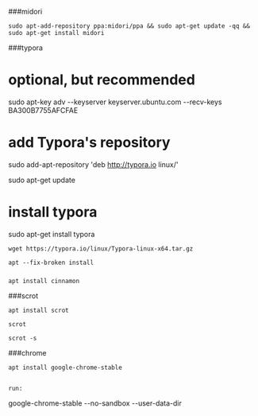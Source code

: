 ###midori
```
sudo apt-add-repository ppa:midori/ppa && sudo apt-get update -qq && sudo apt-get install midori
```

###typora

# optional, but recommended

sudo apt-key adv --keyserver keyserver.ubuntu.com --recv-keys BA300B7755AFCFAE

# add Typora's repository

sudo add-apt-repository 'deb http://typora.io linux/'

sudo apt-get update

# install typora

sudo apt-get install typora

```
wget https://typora.io/linux/Typora-linux-x64.tar.gz

```
```
apt --fix-broken install
```

###

```
apt install cinnamon
```


###scrot

```
apt install scrot
```

```
scrot
```

```
scrot -s
```

###chrome
```
apt install google-chrome-stable
```
```

run:
```
google-chrome-stable --no-sandbox --user-data-dir
```
